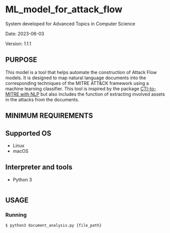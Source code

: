 # ML_model_for_attack_flow
System developed for Advanced Topics in Computer Science

Date: 2023-06-03

Version: 1.1.1


## PURPOSE
This model is a tool that helps automate the construction of Attack Flow models. It is designed to map natural language documents into the corresponding techniques of the MITRE ATT&CK framework using a machine learning classifier. This tool is inspired by the package [CTI-to-MITRE with NLP](https://github.com/dessertlab/cti-to-mitre-with-nlp) but also includes the function of extracting involved assets in the attacks from the documents.


## MINIMUM REQUIREMENTS

## Supported OS
* Linux
* macOS

## Interpreter and tools
* Python 3

   ```

## USAGE

### Running
```
$ python3 document_analysis.py {file_path}
```
